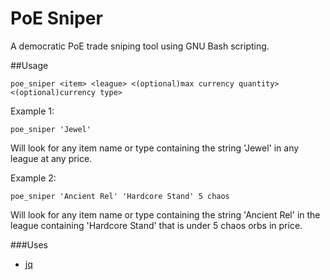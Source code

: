 # PoE Sniper

A democratic PoE trade sniping tool using GNU Bash scripting.

##Usage
```
poe_sniper <item> <league> <(optional)max currency quantity> <(optional)currency type>
```

Example 1:
```
poe_sniper 'Jewel' 
```
Will look for any item name or type containing the string 'Jewel' in any league at any price.

Example 2:
```
poe_sniper 'Ancient Rel' 'Hardcore Stand' 5 chaos
```
Will look for any item name or type containing the string 'Ancient Rel' in the league containing 'Hardcore Stand' that is under 5 chaos orbs in price.

###Uses

* [jq](https://stedolan.github.io/jq/)